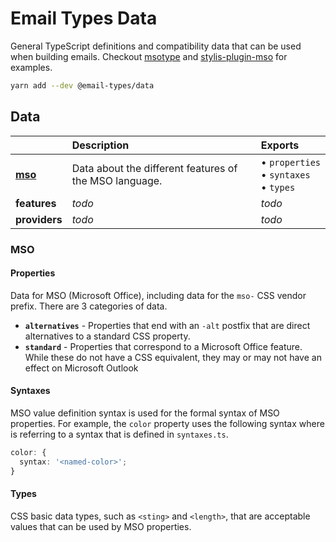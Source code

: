 [msotype]:
  https://github.com/email-types/email-types/tree/master/packages/msotype
[stylis-plugin-mso]:
  https://github.com/email-types/email-types/tree/master/packages/stylis-plugin-mso

# Email Types Data

General TypeScript definitions and compatibility data that can be used when
building emails. Checkout [msotype] and [stylis-plugin-mso] for examples.

```sh
yarn add --dev @email-types/data
```

## Data

|                 | Description                                            | Exports                                         |
| :-------------- | :----------------------------------------------------- | :---------------------------------------------- |
| [**mso**](#mso) | Data about the different features of the MSO language. | • `properties` <br> • `syntaxes` <br> • `types` | `AlternativePropertiesHyphen` |
| **features**    | _todo_                                                 | _todo_                                          |
| **providers**   | _todo_                                                 | _todo_                                          |

### MSO

#### Properties

Data for MSO (Microsoft Office), including data for the `mso-` CSS vendor
prefix. There are 3 categories of data.

- **`alternatives`** - Properties that end with an `-alt` postfix that are
  direct alternatives to a standard CSS property.
- **`standard`** - Properties that correspond to a Microsoft Office feature.
  While these do not have a CSS equivalent, they may or may not have an effect
  on Microsoft Outlook

#### Syntaxes

MSO value definition syntax is used for the formal syntax of MSO properties. For
example, the `color` property uses the following syntax where <named-color> is
referring to a syntax that is defined in `syntaxes.ts`.

```ts
color: {
  syntax: '<named-color>';
}
```

#### Types

CSS basic data types, such as `<sting>` and `<length>`, that are acceptable
values that can be used by MSO properties.

